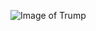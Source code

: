 ![Image of Trump](https://www.google.com/search?q=trump&sxsrf=ACYBGNTe8fEi2LTYauz9y405MgQckXdOvg:1582020085022&source=lnms&tbm=isch&sa=X&ved=2ahUKEwj70ceJ7NrnAhVoiYsKHZthAzsQ_AUoAXoECBQQAw#imgrc=YnIw3fjOY8zIrM)
